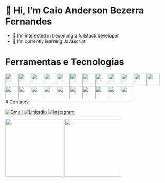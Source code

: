 # 👋 Hi, I’m Caio Anderson Bezerra Fernandes
- 👀 I’m interested in becoming a fullstack developer
- 🌱 I’m currently learning Javascript

# Ferramentas e Tecnologias

<div style="display: flex; flex-wrap: wrap;">
  <img src="https://cdn.jsdelivr.net/gh/devicons/devicon@latest/icons/css3/css3-original-wordmark.svg" width="40" height="40"/>     
  <img src="https://cdn.jsdelivr.net/gh/devicons/devicon@latest/icons/html5/html5-original-wordmark.svg" width="40" height="40"/>
  <img src="https://cdn.jsdelivr.net/gh/devicons/devicon@latest/icons/javascript/javascript-original.svg" width="40" height="40"/>
  <img src="https://cdn.jsdelivr.net/gh/devicons/devicon@latest/icons/typescript/typescript-original.svg" width="40" height="40"/>
  <img src="https://cdn.jsdelivr.net/gh/devicons/devicon@latest/icons/c/c-original.svg" width="40" height="40"/>
  <img src="https://cdn.jsdelivr.net/gh/devicons/devicon@latest/icons/cplusplus/cplusplus-original.svg" width="40" height="40"/>
  <img src="https://cdn.jsdelivr.net/gh/devicons/devicon@latest/icons/php/php-original.svg" width="40" height="40"/>
  <img src="https://cdn.jsdelivr.net/gh/devicons/devicon@latest/icons/amazonwebservices/amazonwebservices-original-wordmark.svg" width="40" height="40"/>
  <img src="https://cdn.jsdelivr.net/gh/devicons/devicon@latest/icons/ubuntu/ubuntu-original-wordmark.svg" width="40" height="40"/>
  <img src="https://cdn.jsdelivr.net/gh/devicons/devicon@latest/icons/filezilla/filezilla-original.svg" width="40" height="40"/>
  <img src="https://cdn.jsdelivr.net/gh/devicons/devicon@latest/icons/putty/putty-original.svg" width="40" height="40"/>
  <img src="https://cdn.jsdelivr.net/gh/devicons/devicon@latest/icons/bash/bash-original.svg" width="40" height="40"/>
  <img src="https://cdn.jsdelivr.net/gh/devicons/devicon@latest/icons/bootstrap/bootstrap-original-wordmark.svg" width="40" height="40"/>
  <img src="https://cdn.jsdelivr.net/gh/devicons/devicon@latest/icons/react/react-original-wordmark.svg" width="40" height="40"/>
  <img src="https://cdn.jsdelivr.net/gh/devicons/devicon@latest/icons/nodejs/nodejs-original-wordmark.svg" width="40" height="40"/>
  <img src="https://cdn.jsdelivr.net/gh/devicons/devicon@latest/icons/mariadb/mariadb-original-wordmark.svg" width="40" height="40"/>
  <img src="https://cdn.jsdelivr.net/gh/devicons/devicon@latest/icons/microsoftsqlserver/microsoftsqlserver-original-wordmark.svg" width="40" height="40"/>
  <img src="https://cdn.jsdelivr.net/gh/devicons/devicon@latest/icons/sqlite/sqlite-plain-wordmark.svg" width="40" height="40"/>
  <img src="https://cdn.jsdelivr.net/gh/devicons/devicon@latest/icons/mongodb/mongodb-original-wordmark.svg" width="40" height="40"/>
  <img src="https://cdn.jsdelivr.net/gh/devicons/devicon@latest/icons/mysql/mysql-plain-wordmark.svg" width="40" height="40"/>
  <img src="https://cdn.jsdelivr.net/gh/devicons/devicon@latest/icons/postgresql/postgresql-original-wordmark.svg" width="40" height="40"/>
  <img src="https://cdn.jsdelivr.net/gh/devicons/devicon@latest/icons/git/git-original.svg" width="40" height="40"/>
</div>
# Contatos:
<p align="left">
  <a href="mailto:caioandersonf@gmail.com" title="Gmail" target="_blank">
    <img src="https://img.shields.io/badge/-Gmail-FF0000?style=flat-square&labelColor=FF0000&logo=gmail&logoColor=white&link=mailto:caioandersonf@gmail.com" alt="Gmail"/>
  </a>
  <a href="https://www.linkedin.com/in/caio-anderson-bezerra-fernandes-636682255/" title="LinkedIn" target="_blank">
    <img src="https://img.shields.io/badge/-Linkedin-0e76a8?style=flat-square&logo=Linkedin&logoColor=white&link=https:www.linkedin.com/in/caio-anderson-bezerra-fernandes-636682255/" alt="LinkedIn"/>
  </a>
  <a href="https://www.instagram.com/caioandersonbf/" title="Instagram" target="_blank">
    <img src="https://img.shields.io/badge/-Instagram-DF0174?style=flat-square&labelColor=DF0174&logo=instagram&logoColor=white&link=https://www.instagram.com/caioandersonbf/" alt="Instagram"/>
  </a>
</p>
<div>
<a href="https://github.com/caioandersonf">
<img loading="lazy" height="180em" src="https://github-readme-stats.vercel.app/api/top-langs/?username=caioandersonf&layout=compact&langs_count=7&theme=dracula"/>
<img loading="lazy" height="180em" src="https://github-readme-stats.vercel.app/api?username=caioandersonf&show_icons=true&theme=dracula&include_all_commits=true&count_private=true"/>
</div>

